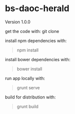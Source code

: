bs-daoc-herald
==============
Version 1.0.0

get the code with:
git clone

install npm dependencies with:
>npm install

install bower dependencies with:
>bower install

run app locally with:
>grunt serve

build for distribution with:
>grunt build
